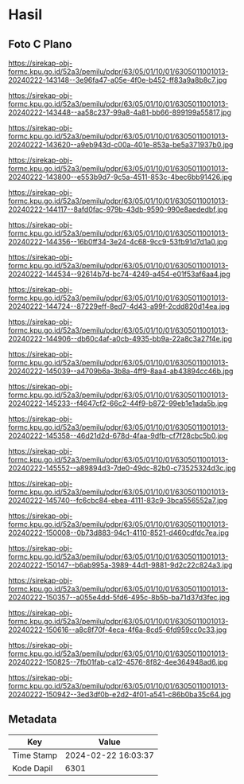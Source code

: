 # Hasil

## Foto C Plano

https://sirekap-obj-formc.kpu.go.id/52a3/pemilu/pdpr/63/05/01/10/01/6305011001013-20240222-143148--3e96fa47-a05e-4f0e-b452-ff83a9a8b8c7.jpg

https://sirekap-obj-formc.kpu.go.id/52a3/pemilu/pdpr/63/05/01/10/01/6305011001013-20240222-143448--aa58c237-99a8-4a81-bb66-899199a55817.jpg

https://sirekap-obj-formc.kpu.go.id/52a3/pemilu/pdpr/63/05/01/10/01/6305011001013-20240222-143620--a9eb943d-c00a-401e-853a-be5a371937b0.jpg

https://sirekap-obj-formc.kpu.go.id/52a3/pemilu/pdpr/63/05/01/10/01/6305011001013-20240222-143800--e553b9d7-9c5a-4511-853c-4bec6bb91426.jpg

https://sirekap-obj-formc.kpu.go.id/52a3/pemilu/pdpr/63/05/01/10/01/6305011001013-20240222-144117--8afd0fac-979b-43db-9590-990e8aededbf.jpg

https://sirekap-obj-formc.kpu.go.id/52a3/pemilu/pdpr/63/05/01/10/01/6305011001013-20240222-144356--16b0ff34-3e24-4c68-9cc9-53fb91d7d1a0.jpg

https://sirekap-obj-formc.kpu.go.id/52a3/pemilu/pdpr/63/05/01/10/01/6305011001013-20240222-144534--92614b7d-bc74-4249-a454-e01f53af6aa4.jpg

https://sirekap-obj-formc.kpu.go.id/52a3/pemilu/pdpr/63/05/01/10/01/6305011001013-20240222-144724--87229eff-8ed7-4d43-a99f-2cdd820d14ea.jpg

https://sirekap-obj-formc.kpu.go.id/52a3/pemilu/pdpr/63/05/01/10/01/6305011001013-20240222-144906--db60c4af-a0cb-4935-bb9a-22a8c3a27f4e.jpg

https://sirekap-obj-formc.kpu.go.id/52a3/pemilu/pdpr/63/05/01/10/01/6305011001013-20240222-145039--a4709b6a-3b8a-4ff9-8aa4-ab43894cc46b.jpg

https://sirekap-obj-formc.kpu.go.id/52a3/pemilu/pdpr/63/05/01/10/01/6305011001013-20240222-145233--f4647cf2-66c2-44f9-b872-99eb1e1ada5b.jpg

https://sirekap-obj-formc.kpu.go.id/52a3/pemilu/pdpr/63/05/01/10/01/6305011001013-20240222-145358--46d21d2d-678d-4faa-9dfb-cf7f28cbc5b0.jpg

https://sirekap-obj-formc.kpu.go.id/52a3/pemilu/pdpr/63/05/01/10/01/6305011001013-20240222-145552--a89894d3-7de0-49dc-82b0-c73525324d3c.jpg

https://sirekap-obj-formc.kpu.go.id/52a3/pemilu/pdpr/63/05/01/10/01/6305011001013-20240222-145740--fc6cbc84-ebea-4111-83c9-3bca556552a7.jpg

https://sirekap-obj-formc.kpu.go.id/52a3/pemilu/pdpr/63/05/01/10/01/6305011001013-20240222-150008--0b73d883-94c1-4110-8521-d460cdfdc7ea.jpg

https://sirekap-obj-formc.kpu.go.id/52a3/pemilu/pdpr/63/05/01/10/01/6305011001013-20240222-150147--b6ab995a-3989-44d1-9881-9d2c22c824a3.jpg

https://sirekap-obj-formc.kpu.go.id/52a3/pemilu/pdpr/63/05/01/10/01/6305011001013-20240222-150357--a055e4dd-5fd6-495c-8b5b-ba71d37d3fec.jpg

https://sirekap-obj-formc.kpu.go.id/52a3/pemilu/pdpr/63/05/01/10/01/6305011001013-20240222-150616--a8c8f70f-4eca-4f6a-8cd5-6fd959cc0c33.jpg

https://sirekap-obj-formc.kpu.go.id/52a3/pemilu/pdpr/63/05/01/10/01/6305011001013-20240222-150825--7fb01fab-ca12-4576-8f82-4ee364948ad6.jpg

https://sirekap-obj-formc.kpu.go.id/52a3/pemilu/pdpr/63/05/01/10/01/6305011001013-20240222-150942--3ed3df0b-e2d2-4f01-a541-c86b0ba35c64.jpg


## Metadata

| Key        | Value               |
| ---------- | ------------------- |
| Time Stamp | 2024-02-22 16:03:37 |
| Kode Dapil | 6301                |



